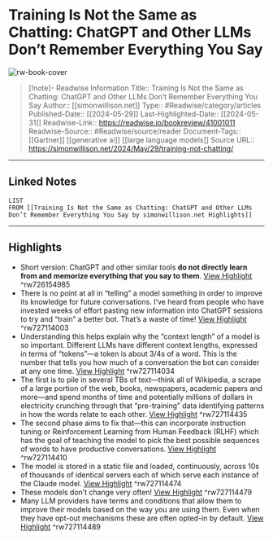 # Training Is Not the Same as Chatting: ChatGPT and Other LLMs Don’t Remember Everything You Say

![rw-book-cover](https://rdl.ink/render/https%3A%2F%2Fsimonwillison.net%2F2024%2FMay%2F29%2Ftraining-not-chatting%2F)
<br>
>[!note]- Readwise Information
>Title:: Training Is Not the Same as Chatting: ChatGPT and Other LLMs Don’t Remember Everything You Say
>Author:: [[simonwillison.net]]
>Type:: #Readwise/category/articles
>Published-Date:: [[2024-05-29]]
>Last-Highlighted-Date:: [[2024-05-31]]
>Readwise-Link:: https://readwise.io/bookreview/41001011
>Readwise-Source:: #Readwise/source/reader
>Document-Tags:: [[Gartner]] [[generative ai]] [[large language models]] 
>Source URL:: https://simonwillison.net/2024/May/29/training-not-chatting/
--- 

## Linked Notes
```dataview
LIST
FROM [[Training Is Not the Same as Chatting: ChatGPT and Other LLMs Don’t Remember Everything You Say by simonwillison.net Highlights]]
```

---

## Highlights
- Short version: ChatGPT and other similar tools **do not directly learn from and memorize everything that you say to them**. [View Highlight](https://readwise.io/open/726154985) ^rw726154985
- There is no point at all in “telling” a model something in order to improve its knowledge for future conversations. I’ve heard from people who have invested weeks of effort pasting new information into ChatGPT sessions to try and “train” a better bot. That’s a waste of time! [View Highlight](https://readwise.io/open/727114003) ^rw727114003
- Understanding this helps explain why the “context length” of a model is so important. Different LLMs have different context lengths, expressed in terms of “tokens”—a token is about 3/4s of a word. This is the number that tells you how much of a conversation the bot can consider at any one time. [View Highlight](https://readwise.io/open/727114034) ^rw727114034
- The first is to pile in several TBs of text—think all of Wikipedia, a scrape of a large portion of the web, books, newspapers, academic papers and more—and spend months of time and potentially millions of dollars in electricity crunching through that “pre-training” data identifying patterns in how the words relate to each other. [View Highlight](https://readwise.io/open/727114435) ^rw727114435
- The second phase aims to fix that—this can incorporate instruction tuning or Reinforcement Learning from Human Feedback (RLHF) which has the goal of teaching the model to pick the best possible sequences of words to have productive conversations. [View Highlight](https://readwise.io/open/727114410) ^rw727114410
- The model is stored in a static file and loaded, continuously, across 10s of thousands of identical servers each of which serve each instance of the Claude model. [View Highlight](https://readwise.io/open/727114474) ^rw727114474
- These models don’t change very often! [View Highlight](https://readwise.io/open/727114479) ^rw727114479
- Many LLM providers have terms and conditions that allow them to improve their models based on the way you are using them. Even when they have opt-out mechanisms these are often opted-in by default. [View Highlight](https://readwise.io/open/727114489) ^rw727114489
